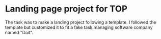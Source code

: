 <h1>Landing page project for TOP</h1>
<p>The task was to make a landing project following a template. I followed the template but customized it to fit a fake task managing software company named "Doit".</p>
